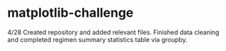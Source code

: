 # matplotlib-challenge

4/28
Created repository and added relevant files.
Finished data cleaning and completed regimen summary statistics table via groupby.
